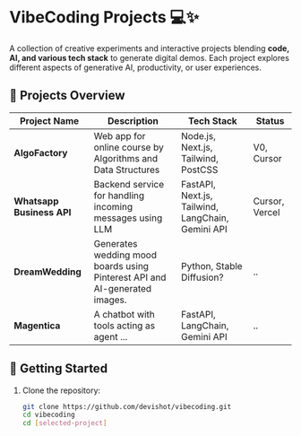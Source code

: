 # VibeCoding Projects 💻✨

A collection of creative experiments and interactive projects blending **code, AI, and various tech stack** to generate digital demos. Each project explores different aspects of generative AI, productivity, or user experiences.

## 🚀 Projects Overview

| Project Name | Description | Tech Stack | Status |
|-------------|------------|------------|--------|
| **AlgoFactory** | Web app for online course by Algorithms and Data Structures  | Node.js, Next.js, Tailwind, PostCSS | V0, Cursor | 🛠  In Progress |
| **Whatsapp Business API** | Backend service for handling incoming messages using LLM  | FastAPI, Next.js, Tailwind, LangChain, Gemini API | Cursor, Vercel | 🛠 In Progress |
| **DreamWedding** | Generates wedding mood boards using Pinterest API and AI-generated images. | Python, Stable Diffusion? | .. | ⏳ Concept Stage |
| **Magentica** | A chatbot with tools acting as agent ... | FastAPI, LangChain, Gemini API | .. | ⏳ Concept Stage |

## 📌 Getting Started

1. Clone the repository:
   ```sh
   git clone https://github.com/devishot/vibecoding.git
   cd vibecoding
   cd [selected-project]
